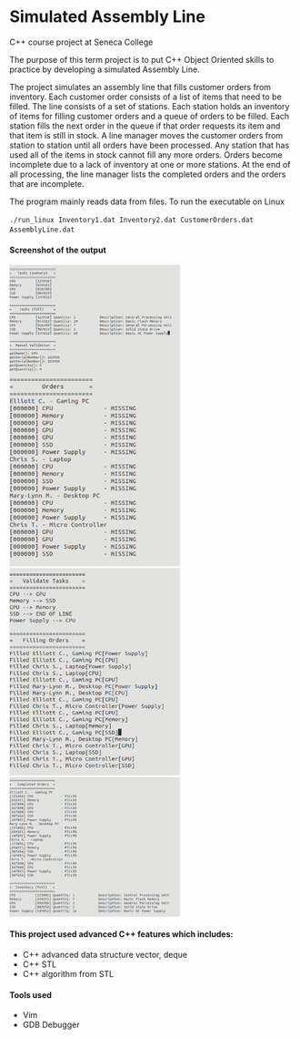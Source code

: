 Simulated Assembly Line
=======================

C++ course project at Seneca College

The purpose of this term project is to put C++ Object Oriented skills to practice by developing a simulated Assembly Line.

The project simulates an assembly line that fills customer orders from inventory. Each customer order consists of a list
of items that need to be filled. The line consists of a set of stations. Each station holds an inventory of items for 
filling customer orders and a queue of orders to be filled. Each station fills the next order in the queue if that order
requests its item and that item is still in stock. A line manager moves the customer orders from station to station until
all orders have been processed. Any station that has used all of the items in stock cannot fill any more orders. Orders
become incomplete due to a lack of inventory at one or more stations. At the end of all processing, the line manager 
lists the completed orders and the orders that are incomplete.

The program mainly reads data from files. 
To run the executable on Linux 

`./run_linux Inventory1.dat Inventory2.dat CustomerOrders.dat AssemblyLine.dat`


#### Screenshot of the output
<img src='images/assembly1.png' style="float: left" width=300>
<img src='images/assembly2.png' width=300>
<img src='images/assembly3.png' width=300>
<img src='images/assembly4.png' width=300>


#### This project used advanced C++ features which includes:  
- C++ advanced data structure vector, deque
- C++ STL
- C++ algorithm from STL

#### Tools used
- Vim
- GDB Debugger

